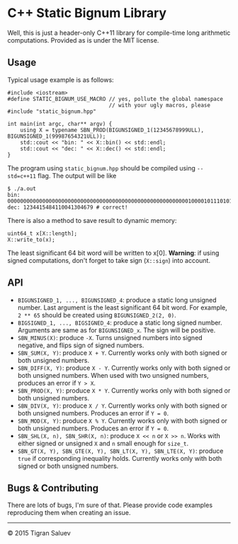 # C++ Static Bignum Library

Well, this is just a header-only C++11 library for compile-time long
arithmetic computations. Provided as is under the MIT license.

## Usage

Typical usage example is as follows:

    #include <iostream>
    #define STATIC_BIGNUM_USE_MACRO // yes, pollute the global namespace
                                    // with your ugly macros, please
    #include "static_bignum.hpp"
    
    int main(int argc, char** argv) {
        using X = typename SBN_PROD(BIGUNSIGNED_1(12345678999ULL), BIGUNSIGNED_1(99987654321ULL));
        std::cout << "bin: " << X::bin() << std::endl;
        std::cout << "dec: " << X::dec() << std::endl;
    }

The program using `static_bignum.hpp` should be compiled using `--std=c++11` flag.
The output will be like

    $ ./a.out
    bin: 00000000000000000000000000000000000000000000000000000000010000101110101011110100110001101001010110100100110111001100111001100111
    dec: 1234415484110041304679 # correct!

There is also a method to save result to dynamic memory:

    uint64_t x[X::length];
    X::write_to(x);

The least significant 64 bit word will be written to x[0]. **Warning**: if using
signed computations, don't forget to take sign (`X::sign`) into account.

## API

* `BIGUNSIGNED_1, ..., BIGUNSIGNED_4`: produce a static long unsigned number.
    Last argument is the least significant 64 bit word. For example, `2 ** 65` should
    be created using `BIGUNSIGNED_2(2, 0)`.
* `BIGSIGNED_1, ..., BIGSIGNED_4`: produce a static long signed number.
    Arguments are same as for `BIGUNSIGNED_x`. The sign will be positive.
* `SBN_MINUS(X)`: produce `-X`. Turns unsigned numbers
    into signed negative, and flips sign of signed numbers.
* `SBN_SUM(X, Y)`: produce `X + Y`. Currently works only with both signed or
    both unsigned numbers.
* `SBN_DIFF(X, Y)`: produce `X - Y`. Currently works only with both signed or
    both unsigned numbers. When used with two unsigned numbers, produces an
    error if `Y > X`.
* `SBN_PROD(X, Y)`: produce `X * Y`. Currently works only with both signed or
    both unsigned numbers.
* `SBN_DIV(X, Y)`: produce `X / Y`. Currently works only with both signed or
    both unsigned numbers. Produces an error if `Y = 0`.
* `SBN_MOD(X, Y)`: produce `X % Y`. Currently works only with both signed or
    both unsigned numbers. Produces an error if `Y = 0`.
* `SBN_SHL(X, n), SBN_SHR(X, n)`: produce `X << n` or `X >> n`. Works with
    either signed or unsigned `X` and `n` small enough for `size_t`.
* `SBN_GT(X, Y), SBN_GTE(X, Y), SBN_LT(X, Y), SBN_LTE(X, Y)`: produce `true`
    if corresponding inequality holds. Currently works only with both signed
    or both unsigned numbers.

## Bugs & Contributing

There are lots of bugs, I'm sure of that. Please provide code examples
reproducing them when creating an issue.

--------------------

© 2015 Tigran Saluev
